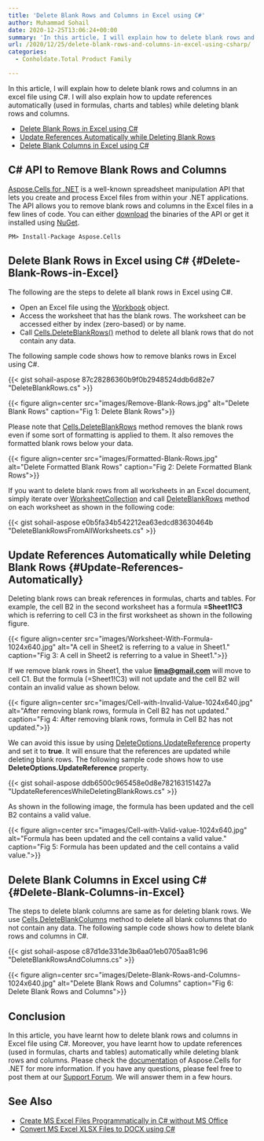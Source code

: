```yaml
---
title: 'Delete Blank Rows and Columns in Excel using C#'
author: Muhammad Sohail
date: 2020-12-25T13:06:24+00:00
summary: 'In this article, I will explain how to delete blank rows and columns in an excel file using C#. I will also explain why references (used in formulas, charts and tables) should be updated automatically while deleting blank rows and columns.'
url: /2020/12/25/delete-blank-rows-and-columns-in-excel-using-csharp/
categories:
  - Conholdate.Total Product Family

---
```

In this article, I will explain how to delete blank rows and columns in an excel file using C#. I will also explain how to update references automatically (used in formulas, charts and tables) while deleting blank rows and columns.

  * [Delete Blank Rows in Excel using C#][1]
  * [Update References Automatically while Deleting Blank Rows][2]
  * [Delete Blank Columns in Excel using C#][3]

## C# API to Remove Blank Rows and Columns

[Aspose.Cells for .NET][4] is a well-known spreadsheet manipulation API that lets you create and process Excel files from within your .NET applications. The API allows you to remove blank rows and columns in the Excel files in a few lines of code. You can either [download][5] the binaries of the API or get it installed using [NuGet][6].

```
PM> Install-Package Aspose.Cells
```

## Delete Blank Rows in Excel using C# {#Delete-Blank-Rows-in-Excel}

The following are the steps to delete all blank rows in Excel using C#.

  * Open an Excel file using the [Workbook][7] object.
  * Access the worksheet that has the blank rows. The worksheet can be accessed either by index (zero-based) or by name.
  * Call [Cells.DeleteBlankRows()][8] method to delete all blank rows that do not contain any data.

The following sample code shows how to remove blanks rows in Excel using C#.

{{< gist sohail-aspose 87c28286360b9f0b2948524ddb6d82e7 "DeleteBlankRows.cs" >}}

{{< figure align=center src="images/Remove-Blank-Rows.jpg" alt="Delete Blank Rows" caption="Fig 1: Delete Blank Rows">}}
 

Please note that [Cells.DeleteBlankRows][8] method removes the blank rows even if some sort of formatting is applied to them. It also removes the formatted blank rows below your data.

{{< figure align=center src="images/Formatted-Blank-Rows.jpg" alt="Delete Formatted Blank Rows" caption="Fig 2: Delete Formatted Blank Rows">}}
 

If you want to delete blank rows from all worksheets in an Excel document, simply iterate over [WorksheetCollection][11] and call [DeleteBlankRows][8] method on each worksheet as shown in the following code:

{{< gist sohail-aspose e0b5fa34b542212ea63edcd83630464b "DeleteBlankRowsFromAllWorksheets.cs" >}}

## Update References Automatically while Deleting Blank Rows {#Update-References-Automatically}

Deleting blank rows can break references in formulas, charts and tables. For example, the cell B2 in the second worksheet has a formula **=Sheet1!C3** which is referring to cell C3 in the first worksheet as shown in the following figure.

{{< figure align=center src="images/Worksheet-With-Formula-1024x640.jpg" alt="A cell in Sheet2 is referring to a value in Sheet1." caption="Fig 3: A cell in Sheet2 is referring to a value in Sheet1.">}}
 

If we remove blank rows in Sheet1, the value **lima@gmail.com** will move to cell C1. But the formula (=Sheet1!C3) will not update and the cell B2 will contain an invalid value as shown below. 

{{< figure align=center src="images/Cell-with-Invalid-Value-1024x640.jpg" alt="After removing blank rows, formula in Cell B2 has not updated." caption="Fig 4: After removing blank rows, formula in Cell B2 has not updated.">}}
 

We can avoid this issue by using [DeleteOptions.UpdateReference][14] property and set it to **true**. It will ensure that the references are updated while deleting blank rows. The following sample code shows how to use **DeleteOptions.UpdateReference** property.

{{< gist sohail-aspose ddb6500c965458e0d8e782163151427a "UpdateReferencesWhileDeletingBlankRows.cs" >}}

As shown in the following image, the formula has been updated and the cell B2 contains a valid value.

{{< figure align=center src="images/Cell-with-Valid-value-1024x640.jpg" alt="Formula has been updated and the cell contains a valid value." caption="Fig 5: Formula has been updated and the cell contains a valid value.">}}
 

## Delete Blank Columns in Excel using C# {#Delete-Blank-Columns-in-Excel}

The steps to delete blank columns are same as for deleting blank rows. We use [Cells.DeleteBlankColumns][16] method to delete all blank columns that do not contain any data. The following sample code shows how to delete blank rows and columns in C#.

{{< gist sohail-aspose c87d1de331de3b6aa01eb0705aa81c96 "DeleteBlankRowsAndColumns.cs" >}}

{{< figure align=center src="images/Delete-Blank-Rows-and-Columns-1024x640.jpg" alt="Delete Blank Rows and Columns" caption="Fig 6: Delete Blank Rows and Columns">}}
 

## Conclusion

In this article, you have learnt how to delete blank rows and columns in Excel file using C#. Moreover, you have learnt how to update references (used in formulas, charts and tables) automatically while deleting blank rows and columns. Please check the [documentation][18] of Aspose.Cells for .NET for more information. If you have any questions, please feel free to post them at our [Support Forum][19]. We will answer them in a few hours.

## See Also

  * [Create MS Excel Files Programmatically in C# without MS Office][20]
  * [Convert MS Excel XLSX Files to DOCX using C#][21]

 [1]: #Delete-Blank-Rows-in-Excel
 [2]: #Update-References-Automatically
 [3]: #Delete-Blank-Columns-in-Excel
 [4]: https://products.aspose.com/cells/net
 [5]: https://downloads.aspose.com/cells/net
 [6]: http://nuget.org/packages/Aspose.Cells
 [7]: https://apireference.aspose.com/cells/net/aspose.cells/workbook
 [8]: https://apireference.aspose.com/cells/net/aspose.cells/cells/methods/deleteblankrows
 [9]: https://blog.conholdate.com/wp-content/uploads/sites/27/2020/12/Remove-Blank-Rows.jpg
 [10]: https://blog.conholdate.com/wp-content/uploads/sites/27/2020/12/Formatted-Blank-Rows.jpg
 [11]: https://apireference.aspose.com/cells/net/aspose.cells/worksheetcollection
 [12]: https://blog.conholdate.com/wp-content/uploads/sites/27/2020/12/Worksheet-With-Formula.jpg
 [13]: https://blog.conholdate.com/wp-content/uploads/sites/27/2020/12/Cell-with-Invalid-Value.jpg
 [14]: https://apireference.aspose.com/cells/net/aspose.cells/deleteoptions/properties/updatereference
 [15]: https://blog.conholdate.com/wp-content/uploads/sites/27/2020/12/Cell-with-Valid-value.jpg
 [16]: https://apireference.aspose.com/cells/net/aspose.cells/cells/methods/deleteblankcolumns
 [17]: https://blog.conholdate.com/wp-content/uploads/sites/27/2020/12/Delete-Blank-Rows-and-Columns.jpg
 [18]: https://docs.aspose.com/cells/net/
 [19]: https://forum.aspose.com/
 [20]: https://blog.aspose.com/2020/01/21/create-excel-xls-xlsx-programmatically-in-csharp-net/
 [21]: https://blog.aspose.com/2020/10/15/convert-excel-xlsx-to-docx-using-csharp/







